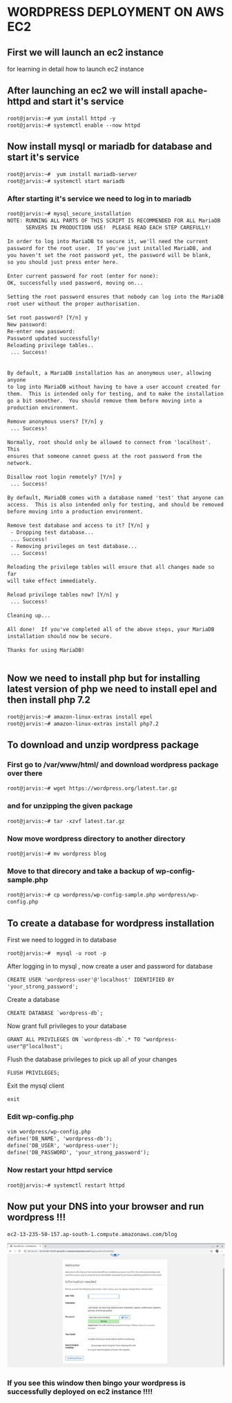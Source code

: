 # WORDPRESS DEPLOYMENT ON AWS EC2 
## First we will launch an ec2 instance
  for learning in detail how to launch ec2 instance 
  
## After launching an ec2 we will install apache-httpd and start it's service
```
root@jarvis:~# yum install httpd -y
root@jarvis:~# systemctl enable --now httpd
```
## Now install mysql or mariadb for database and start it's service

```
root@jarvis:~#  yum install mariadb-server
root@jarvis:~# systemctl start mariadb
```
### After starting it's service we need to log in to mariadb 
```
root@jarvis:~# mysql_secure_installation 
NOTE: RUNNING ALL PARTS OF THIS SCRIPT IS RECOMMENDED FOR ALL MariaDB
      SERVERS IN PRODUCTION USE!  PLEASE READ EACH STEP CAREFULLY!

In order to log into MariaDB to secure it, we'll need the current
password for the root user.  If you've just installed MariaDB, and
you haven't set the root password yet, the password will be blank,
so you should just press enter here.

Enter current password for root (enter for none): 
OK, successfully used password, moving on...

Setting the root password ensures that nobody can log into the MariaDB
root user without the proper authorisation.

Set root password? [Y/n] y
New password: 
Re-enter new password: 
Password updated successfully!
Reloading privilege tables..
 ... Success!


By default, a MariaDB installation has an anonymous user, allowing anyone
to log into MariaDB without having to have a user account created for
them.  This is intended only for testing, and to make the installation
go a bit smoother.  You should remove them before moving into a
production environment.

Remove anonymous users? [Y/n] y
 ... Success!

Normally, root should only be allowed to connect from 'localhost'.  This
ensures that someone cannot guess at the root password from the network.

Disallow root login remotely? [Y/n] y
 ... Success!

By default, MariaDB comes with a database named 'test' that anyone can
access.  This is also intended only for testing, and should be removed
before moving into a production environment.

Remove test database and access to it? [Y/n] y
 - Dropping test database...
 ... Success!
 - Removing privileges on test database...
 ... Success!

Reloading the privilege tables will ensure that all changes made so far
will take effect immediately.

Reload privilege tables now? [Y/n] y
 ... Success!

Cleaning up...

All done!  If you've completed all of the above steps, your MariaDB
installation should now be secure.

Thanks for using MariaDB!


```

## Now we need to install php but for installing latest version of php we need to install epel and then install php 7.2
```
root@jarvis:~# amazon-linux-extras install epel
root@jarvis:~# amazon-linux-extras install php7.2
```

## To download and unzip wordpress package

### First go to /var/www/html/ and download wordpress package over there 

```
root@jarvis:~# wget https://wordpress.org/latest.tar.gz
```

### and for unzipping the given package
```
root@jarvis:~# tar -xzvf latest.tar.gz
```
### Now move wordpress directory to another directory

```
root@jarvis:~# mv wordpress blog
```
### Move to that direcory and take a backup of wp-config-sample.php
```
root@jarvis:~# cp wordpress/wp-config-sample.php wordpress/wp-config.php

```

## To create a database for wordpress installation

First we need to logged in to database 
```
root@jarvis:~#  mysql -u root -p 
```
After logging in to mysql , now create a user and password for database
```
CREATE USER 'wordpress-user'@'localhost' IDENTIFIED BY 'your_strong_password';
```
Create a database 
```
CREATE DATABASE `wordpress-db`;
```
Now grant full privileges to your database
```
GRANT ALL PRIVILEGES ON `wordpress-db`.* TO "wordpress-user"@"localhost";
```
Flush the database privileges to pick up all of your changes
```
FLUSH PRIVILEGES;
```
Exit the mysql client
```
exit
```

### Edit wp-config.php
```
vim wordpress/wp-config.php
define('DB_NAME', 'wordpress-db');
define('DB_USER', 'wordpress-user');
define('DB_PASSWORD', 'your_strong_password');
```

### Now restart your httpd service
```
root@jarvis:~# systemctl restart httpd
```
## Now put your DNS into your browser and run wordpress !!!
```
ec2-13-235-50-157.ap-south-1.compute.amazonaws.com/blog
```

![wordpress](wordpress.png)

### If you see this window then bingo your wordpress is successfully deployed on ec2 instance !!!!
